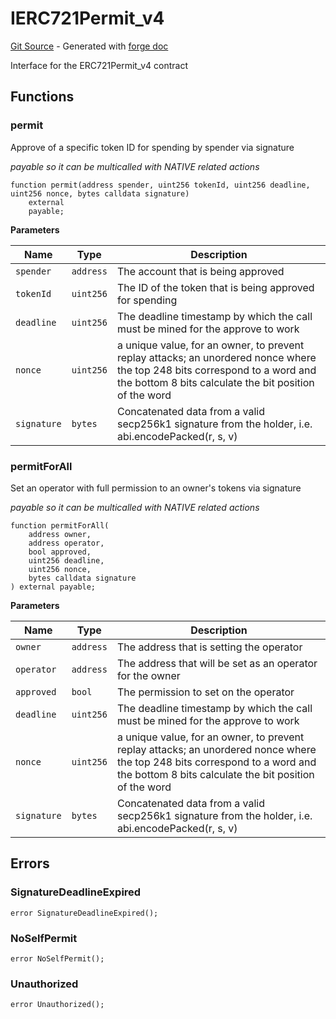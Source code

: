 # IERC721Permit_v4
[Git Source](https://github.com/uniswap/v4-periphery/blob/ea2bf2e1ba6863bb809fc2ff791744f308c4a26d/src/interfaces/IERC721Permit_v4.sol) - Generated with [forge doc](https://book.getfoundry.sh/reference/forge/forge-doc)

Interface for the ERC721Permit_v4 contract


## Functions
### permit

Approve of a specific token ID for spending by spender via signature

*payable so it can be multicalled with NATIVE related actions*


```solidity
function permit(address spender, uint256 tokenId, uint256 deadline, uint256 nonce, bytes calldata signature)
    external
    payable;
```
**Parameters**

|Name|Type|Description|
|----|----|-----------|
|`spender`|`address`|The account that is being approved|
|`tokenId`|`uint256`|The ID of the token that is being approved for spending|
|`deadline`|`uint256`|The deadline timestamp by which the call must be mined for the approve to work|
|`nonce`|`uint256`|a unique value, for an owner, to prevent replay attacks; an unordered nonce where the top 248 bits correspond to a word and the bottom 8 bits calculate the bit position of the word|
|`signature`|`bytes`|Concatenated data from a valid secp256k1 signature from the holder, i.e. abi.encodePacked(r, s, v)|


### permitForAll

Set an operator with full permission to an owner's tokens via signature

*payable so it can be multicalled with NATIVE related actions*


```solidity
function permitForAll(
    address owner,
    address operator,
    bool approved,
    uint256 deadline,
    uint256 nonce,
    bytes calldata signature
) external payable;
```
**Parameters**

|Name|Type|Description|
|----|----|-----------|
|`owner`|`address`|The address that is setting the operator|
|`operator`|`address`|The address that will be set as an operator for the owner|
|`approved`|`bool`|The permission to set on the operator|
|`deadline`|`uint256`|The deadline timestamp by which the call must be mined for the approve to work|
|`nonce`|`uint256`|a unique value, for an owner, to prevent replay attacks; an unordered nonce where the top 248 bits correspond to a word and the bottom 8 bits calculate the bit position of the word|
|`signature`|`bytes`|Concatenated data from a valid secp256k1 signature from the holder, i.e. abi.encodePacked(r, s, v)|


## Errors
### SignatureDeadlineExpired

```solidity
error SignatureDeadlineExpired();
```

### NoSelfPermit

```solidity
error NoSelfPermit();
```

### Unauthorized

```solidity
error Unauthorized();
```


